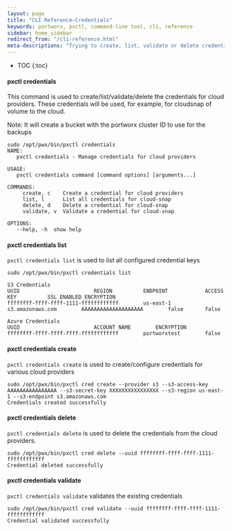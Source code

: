 ```yaml
---
layout: page
title: "CLI Reference–Credentials"
keywords: portworx, pxctl, command-line tool, cli, reference
sidebar: home_sidebar
redirect_from: "/cli-reference.html"
meta-descriptions: "Trying to create, list, validate or delete credentials for cloud providers? Follow this step-by-step tutorial from Portworx!"
---
```


* TOC
{:toc}

#### pxctl credentials
This command is used to create/list/validate/delete the credentials for cloud providers. These credentials will be used, for example, for cloudsnap of volume to the cloud.

Note: It will create a bucket with the portworx cluster ID to use for the backups
```
sudo /opt/pwx/bin/pxctl credentials
NAME:
   pxctl credentials - Manage credentials for cloud providers

USAGE:
   pxctl credentials command [command options] [arguments...]

COMMANDS:
     create, c    Create a credential for cloud providers
     list, l      List all credentials for cloud-snap
     delete, d    Delete a credential for cloud-snap
     validate, v  Validate a credential for cloud-snap

OPTIONS:
   --help, -h  show help
```

#### pxctl credentials list
`pxctl credentials list` is used to list all configured credential keys
```
sudo /opt/pwx/bin/pxctl credentials list

S3 Credentials
UUID						REGION			ENDPOINT			ACCESS KEY			SSL ENABLED	ENCRYPTION
ffffffff-ffff-ffff-1111-ffffffffffff		us-east-1		s3.amazonaws.com		AAAAAAAAAAAAAAAAAAAA		false		false

Azure Credentials
UUID						ACCOUNT NAME		ENCRYPTION
ffffffff-ffff-ffff-ffff-ffffffffffff		portworxtest		false
```

#### pxctl credentials create
`pxctl credentials create` is used to create/configure credentials for various cloud providers
```
sudo /opt/pwx/bin/pxctl cred create --provider s3 --s3-access-key AAAAAAAAAAAAAAAA --s3-secret-key XXXXXXXXXXXXXXXX --s3-region us-east-1 --s3-endpoint s3.amazonaws.com
Credentials created successfully
```

#### pxctl credentials delete
`pxctl credentials delete` is used to delete the credentials from the cloud providers.
```
sudo /opt/pwx/bin/pxctl cred delete --uuid ffffffff-ffff-ffff-1111-ffffffffffff
Credential deleted successfully
```

#### pxctl credentials validate
`pxctl credentials validate` validates the existing credentials
```
sudo /opt/pwx/bin/pxctl cred validate --uuid ffffffff-ffff-ffff-1111-ffffffffffff
Credential validated successfully
```
